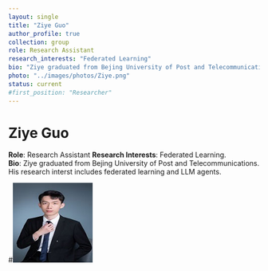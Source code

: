 ```yaml
---
layout: single
title: "Ziye Guo"
author_profile: true
collection: group
role: Research Assistant
research_interests: "Federated Learning"
bio: "Ziye graduated from Bejing University of Post and Telecommunications. His research interst includes federated learning and LLM agents."
photo: "../images/photos/Ziye.png"
status: current
#first_position: "Researcher"
---
```


# Ziye Guo

**Role**: Research Assistant 
**Research Interests**: Federated Learning.  
**Bio**: Ziye graduated from Bejing University of Post and Telecommunications. His research interst includes federated learning and LLM agents.

#![Ziye Guo](../images/photos/Ziye.png)
